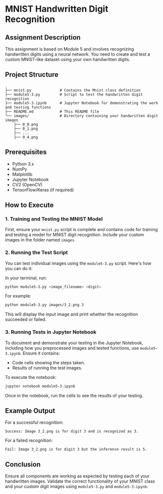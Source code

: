 # MNIST Handwritten Digit Recognition

## Assignment Description
This assignment is based on Module 5 and involves recognizing handwritten digits using a neural network. You need to create and test a custom MNIST-like dataset using your own handwritten digits.

## Project Structure
```
.
├── mnist.py             # Contains the Mnist class definition
├── module5-3.py         # Script to test the handwritten digit recognition
├── module5-3.ipynb      # Jupyter Notebook for demonstrating the work and testing functions
├── README.md            # This README file
└── images/              # Directory containing your handwritten digit images
    ├── 0_0.png
    ├── 0_1.png
    ├── ...
    ├── 9_4.png
```

## Prerequisites
- Python 3.x
- NumPy
- Matplotlib
- Jupyter Notebook
- CV2 (OpenCV)
- TensorFlow/Keras (if required)

## How to Execute

### 1. Training and Testing the MNIST Model
First, ensure your `mnist.py` script is complete and contains code for training and testing a model for MNIST digit recognition. Include your custom images in the folder named `images`.

### 2. Running the Test Script
You can test individual images using the `module5-3.py` script. Here's how you can do it:

In your terminal, run:
```sh
python module5-3.py <image_filename> <digit>
```
For example:
```sh
python module5-3.py images/3_2.png 3
```

This will display the input image and print whether the recognition succeeded or failed.

### 3. Running Tests in Jupyter Notebook
To document and demonstrate your testing in the Jupyter Notebook, including how you preprocessed images and tested functions, use `module5-3.ipynb`. Ensure it contains:

- Code cells showing the steps taken.
- Results of running the test images.

To execute the notebook:
```sh
jupyter notebook module5-3.ipynb
```

Once in the notebook, run the cells to see the results of your testing.

## Example Output
For a successful recognition:
```plaintext
Success: Image 3_2.png is for digit 3 and is recognized as 3.
```

For a failed recognition:
```plaintext
Fail: Image 3_2.png is for digit 3 but the inference result is 5.
```

## Conclusion
Ensure all components are working as expected by testing each of your handwritten images. Validate the correct functionality of your MNIST class and your custom digit images using `module5-3.py` and `module5-3.ipynb`.
